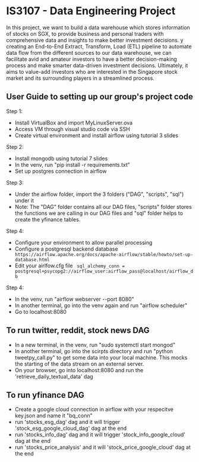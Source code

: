 # IS3107 - Data Engineering Project

In this project, we want to build a data warehouse which stores information of stocks on SGX, to provide business and personal traders with comprehensive data and insights to make better investment decisions. y creating an End-to-End Extract, Transform, Load (ETL) pipeline to automate data flow from the different sources to our data warehouse, we can facilitate avid and amateur investors to have a better decision-making process and make smarter data-driven investment decisions. Ultimately, it aims to value-add investors who are interested in the Singapore stock market and its surrounding players in a streamlined process. 

## User Guide to setting up our group's project code
Step 1:
- Install VirtualBox and import MyLinuxServer.ova
- Access VM through visual studio code via SSH
- Create virtual environment and install airflow using tutorial 3 slides

Step 2:
- Install mongodb using tutorial 7 slides
- In the venv, run "pip install -r requirements.txt"
- Set up postgres connection in airflow

Step 3:
- Under the airflow folder, import the 3 folders ("DAG", "scripts", "sql") under it
- Note: The "DAG" folder contains all our DAG files, "scripts" folder stores the functions we are calling in our DAG files and "sql" folder helps to create the yfinance tables.

Step 4:
- Configure your environment to allow parallel processing 
- Configure a postgresql backend database 
` https://airflow.apache.org/docs/apache-airflow/stable/howto/set-up-database.html`
- Edit your airlfow.cfg file 
` sql_alchemy_conn = postgresql+psycopg2://airflow_user:airflow_pass@localhost/airflow_db`

Step 4:
- In the venv, run "airflow webserver --port 8080"
- In another terminal, go into the venv again and run "airflow scheduler"
- Go to localhost:8080 

## To run twitter, reddit, stock news DAG
- In a new terminal, in the venv, run "sudo systemctl start mongod"
- In another terminal, go into the scirpts directory and run "python tweetpy_call.py" to get some data into your local machine. This mocks the starting of the data stream on an external server.
- On your browser, go into localhost:8080 and run the 'retrieve_daily_textual_data' dag

## To run yfinance DAG
- Create a google cloud connection in airflow with your respecitve key.json and name it "bq_conn"
- run 'stocks_esg_dag' dag and it will trigger 'stock_esg_google_cloud_dag' dag at the end
- run 'stocks_info_dag' dag and it will trigger 'stock_info_google_cloud' dag at the end
- run 'stocks_price_analysis' and it will 'stock_price_google_cloud' dag at the end
